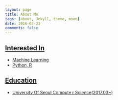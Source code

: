 ```yaml
---
layout: page
title: About Me
tags: [about, Jekyll, theme, moon]
date: 2016-03-21
comments: false
---
```

    
<center><a href="http://taylantatli.github.io/Moon"></center>

## Interested In 
* Machine Learning
* Python, R

## Education
* University Of Seoul Compute r Science(2017.03~)